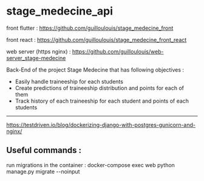 # stage_medecine_api
front flutter : https://github.com/guilloulouis/stage_medecine_front

front react : https://github.com/guilloulouis/stage_medecine_front_react

web server (https nginx) : https://github.com/guilloulouis/web-server_stage-medecine

Back-End of the project Stage Medecine that has following objectives :
- Easily handle traineeship for each students
- Create predictions of traineeship distribution and points for each of them
- Track history of each traineeship for each student and points of each students

----
https://testdriven.io/blog/dockerizing-django-with-postgres-gunicorn-and-nginx/
## Useful commands :
run migrations in the container : docker-compose exec web python manage.py migrate --noinput